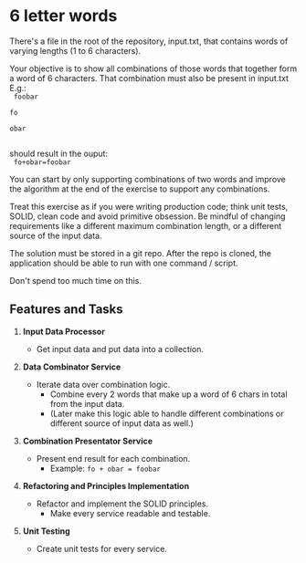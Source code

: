 # 6 letter words
There's a file in the root of the repository, input.txt, that contains words of varying lengths (1 to 6 characters).

Your objective is to show all combinations of those words that together form a word of 6 characters. That combination must also be present in input.txt
E.g.:  
<code>
foobar  
fo  
obar  
</code>

should result in the ouput:  
<code>
fo+obar=foobar
</code>

You can start by only supporting combinations of two words and improve the algorithm at the end of the exercise to support any combinations.

Treat this exercise as if you were writing production code; think unit tests, SOLID, clean code and avoid primitive obsession. Be mindful of changing requirements like a different maximum combination length, or a different source of the input data.

The solution must be stored in a git repo. After the repo is cloned, the application should be able to run with one command / script.

Don't spend too much time on this.

## Features and Tasks

1. **Input Data Processor**
   - Get input data and put data into a collection.

2. **Data Combinator Service**
   - Iterate data over combination logic.
     - Combine every 2 words that make up a word of 6 chars in total from the input data.
     - (Later make this logic able to handle different combinations or different source of input data as well.)

3. **Combination Presentator Service**
   - Present end result for each combination.
     - Example: `fo + obar = foobar`

4. **Refactoring and Principles Implementation**
   - Refactor and implement the SOLID principles.
     - Make every service readable and testable.

5. **Unit Testing**
   - Create unit tests for every service.
